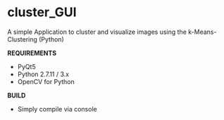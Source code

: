 # cluster_GUI
A simple Application to cluster and visualize images using the k-Means-Clustering (Python)

**REQUIREMENTS**
- PyQt5
- Python 2.7.11 / 3.x
- OpenCV for Python

**BUILD**
- Simply compile via console

